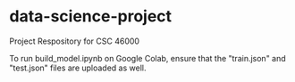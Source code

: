 # data-science-project
Project Respository for CSC 46000

To run build_model.ipynb on Google Colab, ensure that the "train.json" and "test.json" files are uploaded as well.
